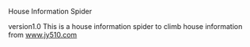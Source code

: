 House Information Spider

version1.0
This is a house information spider to climb house information from www.jy510.com
